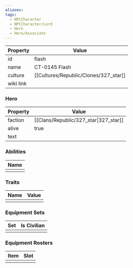 ```yaml
---
aliases: 
tags:
  - NPCCharacter
  - NPCCharacter/Lord
  - Hero
  - Hero/Associate
---
```


| Property  | Value         |
| :-------- | ------------- |
| id        | flash         |
| name      | CT-0145 Flash |
| culture   | [[Cultures/Republic/Clones/327_star]]  |
| wiki link |               |
### Hero
| Property | Value                                 |
| -------- | ------------------------------------- |
| faction  | [[Clans/Republic/327_star\|327_star]] |
| alive    | true                                  |
| text     |                                       |

### Abilities
| Name |
| :--: |
|      |

### Traits
| Name | Value |
| ---- | ----- |
|      |       |

### Equipment Sets
| Set | Is Civilian |
| --- | ----------- |
|     |             |

### Equipment Rosters
| Item | Slot |
| ---- | ---- |
|      |      |
